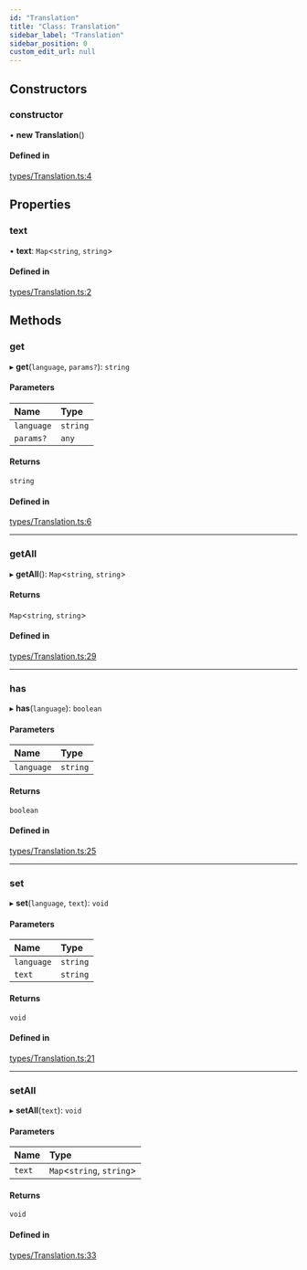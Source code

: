 ```yaml
---
id: "Translation"
title: "Class: Translation"
sidebar_label: "Translation"
sidebar_position: 0
custom_edit_url: null
---
```


## Constructors

### constructor

• **new Translation**()

#### Defined in

[types/Translation.ts:4](https://github.com/ZumitoTeam/zumito-framework/blob/2c519e6/src/types/Translation.ts#L4)

## Properties

### text

• **text**: `Map`<`string`, `string`\>

#### Defined in

[types/Translation.ts:2](https://github.com/ZumitoTeam/zumito-framework/blob/2c519e6/src/types/Translation.ts#L2)

## Methods

### get

▸ **get**(`language`, `params?`): `string`

#### Parameters

| Name | Type |
| :------ | :------ |
| `language` | `string` |
| `params?` | `any` |

#### Returns

`string`

#### Defined in

[types/Translation.ts:6](https://github.com/ZumitoTeam/zumito-framework/blob/2c519e6/src/types/Translation.ts#L6)

___

### getAll

▸ **getAll**(): `Map`<`string`, `string`\>

#### Returns

`Map`<`string`, `string`\>

#### Defined in

[types/Translation.ts:29](https://github.com/ZumitoTeam/zumito-framework/blob/2c519e6/src/types/Translation.ts#L29)

___

### has

▸ **has**(`language`): `boolean`

#### Parameters

| Name | Type |
| :------ | :------ |
| `language` | `string` |

#### Returns

`boolean`

#### Defined in

[types/Translation.ts:25](https://github.com/ZumitoTeam/zumito-framework/blob/2c519e6/src/types/Translation.ts#L25)

___

### set

▸ **set**(`language`, `text`): `void`

#### Parameters

| Name | Type |
| :------ | :------ |
| `language` | `string` |
| `text` | `string` |

#### Returns

`void`

#### Defined in

[types/Translation.ts:21](https://github.com/ZumitoTeam/zumito-framework/blob/2c519e6/src/types/Translation.ts#L21)

___

### setAll

▸ **setAll**(`text`): `void`

#### Parameters

| Name | Type |
| :------ | :------ |
| `text` | `Map`<`string`, `string`\> |

#### Returns

`void`

#### Defined in

[types/Translation.ts:33](https://github.com/ZumitoTeam/zumito-framework/blob/2c519e6/src/types/Translation.ts#L33)
